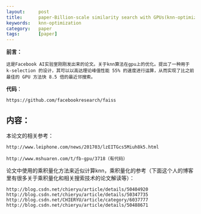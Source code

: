 ```yaml
---
layout:     post
title:      paper-Billion-scale similarity search with GPUs(knn-optimizaiton-gpu-1)
keywords:   knn-optimization
category:   paper
tags:       [paper]
---
```


**前言：**

	这是Facebook AI实验室刚刚发出来的论文。关于knn算法在gpu上的优化。提出了一种用于 k-selection 的设计，其可以以高达理论峰值性能 55% 的速度进行运算，从而实现了比之前最佳的 GPU 方法快 8.5 倍的最近邻搜索。

**代码**：

	https://github.com/facebookresearch/faiss

## 内容：

本论文的相关参考：

	http://www.leiphone.com/news/201703/lzEITGcs5Miuh8k5.html

	http://www.mshuaren.com/t/fb-gpu/3718（有代码）

论文中使用的乘积量化方法来近似计算knn，乘积量化的参考（下面这个人的博客里有很多关于乘积量化和相关搜索技术的论文解读等）：
	
	http://blog.csdn.net/chieryu/article/details/50404920
	http://blog.csdn.net/chieryu/article/details/50347735
	http://blog.csdn.net/CHIERYU/article/category/6037777
	http://blog.csdn.net/chieryu/article/details/50488671

